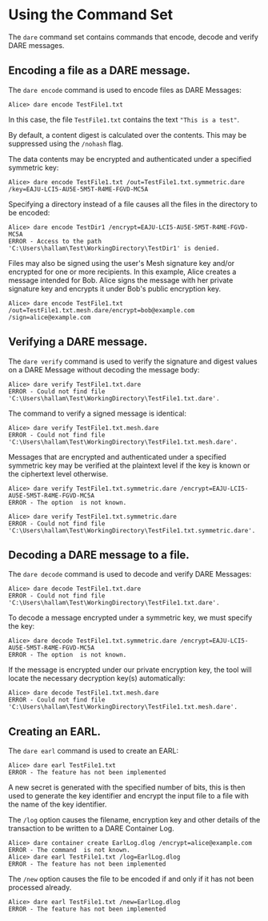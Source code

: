
# Using the  Command Set

The `dare` command set contains commands that encode, decode and verify 
DARE messages.

## Encoding a file as a DARE message.

The `dare encode` command is used to encode files as DARE Messages:


````
Alice> dare encode TestFile1.txt
````

In this case, the file `TestFile1.txt` contains the text `"This is a test"`.

By default, a content digest is calculated over the contents. This may be 
suppressed using the `/nohash` flag.

The data contents may be encrypted and authenticated under a specified symmetric key:


````
Alice> dare encode TestFile1.txt /out=TestFile1.txt.symmetric.dare /key=EAJU-LCI5-AU5E-5M5T-R4ME-FGVD-MC5A
````

Specifying a directory instead of a file causes all the files in the directory to be 
encoded:


````
Alice> dare encode TestDir1 /encrypt=EAJU-LCI5-AU5E-5M5T-R4ME-FGVD-MC5A
ERROR - Access to the path 'C:\Users\hallam\Test\WorkingDirectory\TestDir1' is denied.
````

Files may also be signed using the user's Mesh signature key and/or encrypted for one
or more recipients. In this example, Alice creates a message intended for Bob.
Alice signs the message with her private signature key and encrypts it under Bob's
public encryption key.


````
Alice> dare encode TestFile1.txt /out=TestFile1.txt.mesh.dare/encrypt=bob@example.com /sign=alice@example.com
````


## Verifying a DARE message.

The `dare verify` command is used to verify the signature and 
digest values on a DARE Message without decoding the message body:


````
Alice> dare verify TestFile1.txt.dare
ERROR - Could not find file 'C:\Users\hallam\Test\WorkingDirectory\TestFile1.txt.dare'.
````

The command to verify a signed message is identical:


````
Alice> dare verify TestFile1.txt.mesh.dare
ERROR - Could not find file 'C:\Users\hallam\Test\WorkingDirectory\TestFile1.txt.mesh.dare'.
````

Messages that are encrypted and authenticated under a specified symmetric key 
may be verified at the plaintext level if the key is known or the ciphertext 
level otherwise.


````
Alice> dare verify TestFile1.txt.symmetric.dare /encrypt=EAJU-LCI5-AU5E-5M5T-R4ME-FGVD-MC5A
ERROR - The option  is not known.
````



````
Alice> dare verify TestFile1.txt.symmetric.dare
ERROR - Could not find file 'C:\Users\hallam\Test\WorkingDirectory\TestFile1.txt.symmetric.dare'.
````

## Decoding a DARE message to a file.

The `dare decode` command is used to decode and verify DARE Messages:


````
Alice> dare decode TestFile1.txt.dare
ERROR - Could not find file 'C:\Users\hallam\Test\WorkingDirectory\TestFile1.txt.dare'.
````

To decode a message encrypted under a symmetric key, we must specify the key:


````
Alice> dare decode TestFile1.txt.symmetric.dare /encrypt=EAJU-LCI5-AU5E-5M5T-R4ME-FGVD-MC5A
ERROR - The option  is not known.
````

If the message is encrypted under our private encryption key, the tool will locate
the necessary decryption key(s) automatically:


````
Alice> dare decode TestFile1.txt.mesh.dare
ERROR - Could not find file 'C:\Users\hallam\Test\WorkingDirectory\TestFile1.txt.mesh.dare'.
````


## Creating an EARL.

The `dare earl` command is used to create an EARL:


````
Alice> dare earl TestFile1.txt
ERROR - The feature has not been implemented
````

A new secret is generated with the specified number of bits, this is then used
to generate the key identifier and encrypt the input file to a file with the
name of the key identifier.

The `/log` option causes the filename, encryption key and other details of
the transaction to be written to a DARE Container Log.


````
Alice> dare container create EarlLog.dlog /encrypt=alice@example.com
ERROR - The command  is not known.
Alice> dare earl TestFile1.txt /log=EarlLog.dlog
ERROR - The feature has not been implemented
````

The `/new` option causes the file to be encoded if and only if it has not 
been processed already.


````
Alice> dare earl TestFile1.txt /new=EarlLog.dlog
ERROR - The feature has not been implemented
````

